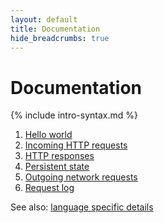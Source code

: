 ```yaml
---
layout: default
title: Documentation
hide_breadcrumbs: true
---
```


# Documentation

{% include intro-syntax.md %}

  1. [Hello world](/hello)
  1. [Incoming HTTP requests](/request)
  1. [HTTP responses](/response/)
  1. [Persistent state](/state/)
  1. [Outgoing network requests](/outgoing/)
  1. [Request log](/request-log/)

See also: [language specific details](/specific/)
